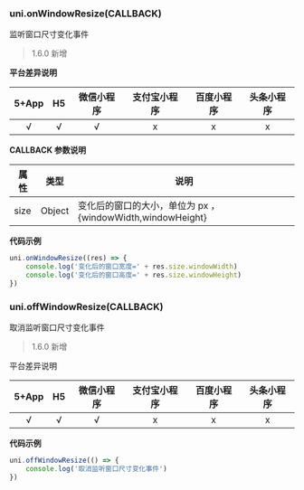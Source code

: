 ### uni.onWindowResize(CALLBACK)
监听窗口尺寸变化事件

> 1.6.0 新增

**平台差异说明**

|5+App|H5|微信小程序	|支付宝小程序|百度小程序|头条小程序|
|:-:|:-:|:-:|:-:|:-:|:-:|
|√|√|√|x|x|x|

**CALLBACK 参数说明**

|属性|类型|说明|
|---|---|---|
|size|Object|变化后的窗口的大小，单位为 px ，{windowWidth,windowHeight}|

**代码示例**

```javascript
uni.onWindowResize((res) => {
    console.log('变化后的窗口宽度=' + res.size.windowWidth)
    console.log('变化后的窗口高度=' + res.size.windowHeight)
})
```

### uni.offWindowResize(CALLBACK)
取消监听窗口尺寸变化事件

> 1.6.0 新增

平台差异说明

|5+App|H5|微信小程序|支付宝小程序|百度小程序|头条小程序|
|:-:|:-:|:-:|:-:|:-:|:-:|
|√|√|√|x|x|x|

**代码示例**

```javascript
uni.offWindowResize(() => {
    console.log('取消监听窗口尺寸变化事件')
})
```
